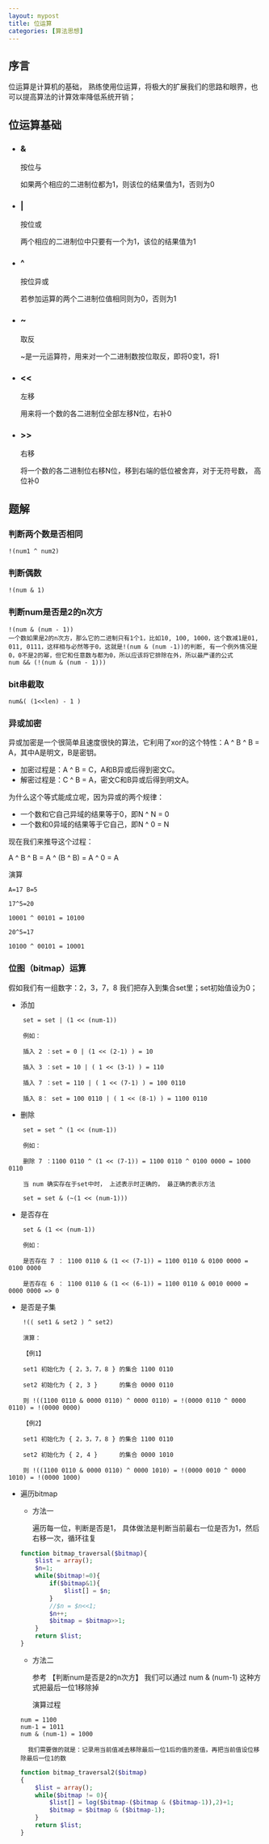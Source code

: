 ```yaml
---
layout: mypost
title: 位运算
categories: [算法思想]
---
```


## 序言
位运算是计算机的基础， 熟练使用位运算，将极大的扩展我们的思路和眼界，也可以提高算法的计算效率降低系统开销；

## 位运算基础
- ### &

    按位与

    如果两个相应的二进制位都为1，则该位的结果值为1，否则为0

- ### |
    按位或

    两个相应的二进制位中只要有一个为1，该位的结果值为1

- ### ^
    按位异或

    若参加运算的两个二进制位值相同则为0，否则为1

- ### ~
    取反

    ~是一元运算符，用来对一个二进制数按位取反，即将0变1，将1

- ### <<
    左移

    用来将一个数的各二进制位全部左移N位，右补0

- ### >>
    右移

    将一个数的各二进制位右移N位，移到右端的低位被舍弃，对于无符号数， 高位补0

## 题解

### 判断两个数是否相同
    !(num1 ^ num2)

### 判断偶数
    !(num & 1)

### 判断num是否是2的n次方
    !(num & (num - 1))
    一个数如果是2的n次方，那么它的二进制只有1个1，比如10, 100, 1000，这个数减1是01, 011, 0111，这样相与必然等于0，这就是!(num & (num -1))的判断, 有一个例外情况是0，0不是2的幂，但它和任意数与都为0，所以应该将它排除在外，所以最严谨的公式
    num && (!(num & (num - 1)))

### bit串截取
    num&( (1<<len) - 1 )

### 异或加密

异或加密是一个很简单且速度很快的算法，它利用了xor的这个特性：A ^ B ^ B = A，其中A是明文，B是密钥。

- 加密过程是：A ^ B = C，A和B异或后得到密文C。
- 解密过程是：C ^ B = A，密文C和B异或后得到明文A。

为什么这个等式能成立呢，因为异或的两个规律：
- 一个数和它自己异域的结果等于0，即N ^ N = 0
- 一个数和0异域的结果等于它自己，即N ^ 0 = N

现在我们来推导这个过程：

A ^ B ^ B = A ^ (B ^ B) = A ^ 0 = A

演算 

    A=17 B=5

    17^5=20

    10001 ^ 00101 = 10100

    20^5=17

    10100 ^ 00101 = 10001

### 位图（bitmap）运算

假如我们有一组数字：2，3，7，8 我们把存入到集合set里；set初始值设为0；

- 添加
````
    set = set | (1 << (num-1))

    例如：

    插入 2 ：set = 0 | (1 << (2-1) ) = 10

    插入 3 ：set = 10 | ( 1 << (3-1) ) = 110

    插入 7 ：set = 110 | ( 1 << (7-1) ) = 100 0110

    插入 8： set = 100 0110 | ( 1 << (8-1) ) = 1100 0110
````

- 删除

````
    set = set ^ (1 << (num-1)) 

    例如：

    删除 7 ：1100 0110 ^ (1 << (7-1)) = 1100 0110 ^ 0100 0000 = 1000 0110 

    当 num 确实存在于set中时， 上述表示时正确的， 最正确的表示方法

    set = set & (~(1 << (num-1)))

````

- 是否存在

````
    set & (1 << (num-1)) 

    例如：

    是否存在 7 ： 1100 0110 & (1 << (7-1)) = 1100 0110 & 0100 0000 = 0100 0000 

    是否存在 6 ： 1100 0110 & (1 << (6-1)) = 1100 0110 & 0010 0000 = 0000 0000 => 0
````

- 是否是子集 

````
    !(( set1 & set2 ) ^ set2)
  
    演算：

    【例1】

    set1 初始化为 { 2，3，7，8 } 的集合 1100 0110

    set2 初始化为 { 2, 3 }      的集合 0000 0110

    则 !((1100 0110 & 0000 0110) ^ 0000 0110) = !(0000 0110 ^ 0000 0110) = !(0000 0000) 

    【例2】

    set1 初始化为 { 2，3，7，8 } 的集合 1100 0110

    set2 初始化为 { 2, 4 }      的集合 0000 1010

    则 !((1100 0110 & 0000 0110) ^ 0000 1010) = !(0000 0010 ^ 0000 1010) = !(0000 1000) 
````

- 遍历bitmap

    - 方法一

        遍历每一位，判断是否是1， 具体做法是判断当前最右一位是否为1，然后右移一次，循环往复

    ````php
    function bitmap_traversal($bitmap){
        $list = array();
		$n=1;
        while($bitmap!=0){
			if($bitmap&1){
				$list[] = $n;
			}
            //$n = $n<<1;
            $n++;
            $bitmap = $bitmap>>1;
        }
        return $list;
    }
    ````

    - 方法二

        参考 【判断num是否是2的n次方】 我们可以通过 num & (num-1) 这种方式把最后一位1移除掉
     
        演算过程

    ````
    num = 1100
    num-1 = 1011
    num & (num-1) = 1000
    ````

        我们需要做的就是：记录用当前值减去移除最后一位1后的值的差值，再把当前值设位移除最后一位1的数
        
    ````php
    function bitmap_traversal2($bitmap)
    {
        $list = array();
        while($bitmap != 0){
            $list[] = log($bitmap-($bitmap & ($bitmap-1)),2)+1;
            $bitmap = $bitmap & ($bitmap-1);
        }
        return $list;
    }
    ````

